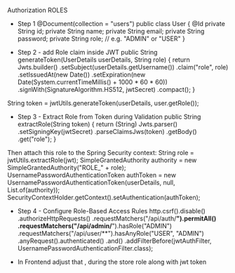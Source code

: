 Authorization ROLES

- Step 1 
@Document(collection = "users")
public class User {
    @Id
    private String id;
    private String name;
    private String email;
    private String password;
    private String role; // e.g. "ADMIN" or "USER"
}



- Step 2 - add Role claim inside JWT
public String generateToken(UserDetails userDetails, String role) {
    return Jwts.builder()
            .setSubject(userDetails.getUsername())
            .claim("role", role)
            .setIssuedAt(new Date())
            .setExpiration(new Date(System.currentTimeMillis() + 1000 * 60 * 60))
            .signWith(SignatureAlgorithm.HS512, jwtSecret)
            .compact();
}

String token = jwtUtils.generateToken(userDetails, user.getRole());



- Step 3  - Extract Role from Token during Validation
public String extractRole(String token) {
    return (String) Jwts.parser()
            .setSigningKey(jwtSecret)
            .parseClaimsJws(token)
            .getBody()
            .get("role");
}


Then attach this role to the Spring Security context:
String role = jwtUtils.extractRole(jwt);
SimpleGrantedAuthority authority = new SimpleGrantedAuthority("ROLE_" + role);
UsernamePasswordAuthenticationToken authToken =
    new UsernamePasswordAuthenticationToken(userDetails, null, List.of(authority));
SecurityContextHolder.getContext().setAuthentication(authToken);



- Step 4 - Configure Role-Based Access Rules
http.csrf().disable()
    .authorizeHttpRequests()
    .requestMatchers("/api/auth/**").permitAll()
    .requestMatchers("/api/admin/**").hasRole("ADMIN")
    .requestMatchers("/api/user/**").hasAnyRole("USER", "ADMIN")
    .anyRequest().authenticated()
    .and()
    .addFilterBefore(jwtAuthFilter, UsernamePasswordAuthenticationFilter.class);



- In Frontend adjust that , during the store role along with jwt token